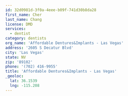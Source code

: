```yaml
---
id: 32d0981d-3f0a-4eee-b09f-741d30b8da28
first_name: Cher
last_name: Chang
license: DMD
services:
  - dentist
category: dentists
org_name: 'Affordable Dentures&Implants - Las Vegas'
address: '2605 S Decatur Blvd'
city: 'Las Vegas'
state: NV
zip: '89102'
phone: '(702) 416-9955'
title: 'Affordable Dentures&Implants - Las Vegas'
_geoloc:
  lat: 36.1539
  lng: -115.208
---
```


